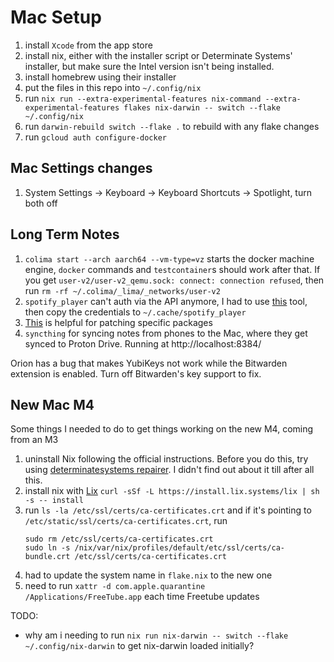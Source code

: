 # Mac Setup

1. install `Xcode` from the app store
1. install nix, either with the installer script or Determinate Systems' installer, but make sure the Intel version isn't being installed.
1. install homebrew using their installer
1. put the files in this repo into `~/.config/nix`
1. run `nix run --extra-experimental-features nix-command --extra-experimental-features flakes nix-darwin -- switch --flake ~/.config/nix`
1. run `darwin-rebuild switch --flake .` to rebuild with any flake changes
1. run `gcloud auth configure-docker`

## Mac Settings changes

1. System Settings -> Keyboard -> Keyboard Shortcuts -> Spotlight, turn both off

## Long Term Notes

1. `colima start --arch aarch64 --vm-type=vz` starts the docker machine engine, `docker` commands and `testcontainer`s should work after that. If you get `user-v2/user-v2_qemu.sock: connect: connection refused`, then run `rm -rf ~/.colima/_lima/_networks/user-v2`
1. `spotify_player` can't auth via the API anymore, I had to use [this](https://github.com/dspearson/librespot-auth) tool, then copy the credentials to `~/.cache/spotify_player`
1. [This](https://astrid.tech/2022/11/03/0/overlay-nixpkgs-pr/) is helpful for patching specific packages
1. `syncthing` for syncing notes from phones to the Mac, where they get synced to Proton Drive. Running at http://localhost:8384/

Orion has a bug that makes YubiKeys not work while the Bitwarden extension is enabled. Turn off Bitwarden's key support to fix.

## New Mac M4

Some things I needed to do to get things working on the new M4, coming from an M3

1. uninstall Nix following the official instructions. Before you do this, try using [determinatesystems repairer](https://determinate.systems/posts/nix-support-for-macos-sequoia/). I didn't find out about it till after all this.
2. install nix with [Lix](https://lix.systems/install/) `curl -sSf -L https://install.lix.systems/lix | sh -s -- install`
3. run `ls -la /etc/ssl/certs/ca-certificates.crt` and if it's pointing to `/etc/static/ssl/certs/ca-certificates.crt`, run
    ```
    sudo rm /etc/ssl/certs/ca-certificates.crt
    sudo ln -s /nix/var/nix/profiles/default/etc/ssl/certs/ca-bundle.crt /etc/ssl/certs/ca-certificates.crt
    ```
4. had to update the system name in `flake.nix` to the new one
5. need to run `xattr -d com.apple.quarantine /Applications/FreeTube.app` each time Freetube updates

TODO:
- why am i needing to run `nix run nix-darwin -- switch --flake ~/.config/nix-darwin` to get nix-darwin loaded initially?
